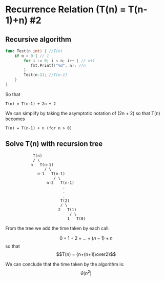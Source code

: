 # Recurrence Relation (T(n) = T(n-1)+n) #2

## Recursive algorithm

```go
func Test(n int) { //T(n)
    if n > 0 { // 1
        for i := 0; i < n; i++ { // n+1
           fmt.Printf("%d", n); //n
        }
        Test(n-1); //T(n-1)
    }
}

```

So that

```text
T(n) = T(n-1) + 2n + 2
```

We can simplify by taking the asymptotic notation of (2n + 2) so that T(n) becomes

```text
T(n) = T(n-1) + n (for n > 0)
```

## Solve T(n) with recursion tree

```text
            T(n)
            / \
           n   T(n-1)
                 / \
              n-1   T(n-1)
                     / \
                  n-2   T(n-1)
                         .
                         .
                         .
                        T(2)
                        / \
                       2   T(1)
                            / \
                           1   T(0)
```

From the tree we add the time taken by each call:

$$0+1+2+...+(n-1)+n $$
so that
$$T(n) = {n+(n+1)\over2}$$

We can conclude that the time taken by the algorithm is:  
$$ \theta(n^2) $$
